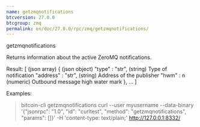 ```yaml
---
name: getzmqnotifications
btcversion: 27.0.0
btcgroup: zmq
permalink: en/doc/27.0.0/rpc/zmq/getzmqnotifications/
---
```


getzmqnotifications

Returns information about the active ZeroMQ notifications.

Result:
[                         (json array)
  {                       (json object)
    "type" : "str",       (string) Type of notification
    "address" : "str",    (string) Address of the publisher
    "hwm" : n             (numeric) Outbound message high water mark
  },
  ...
]

Examples:
> bitcoin-cli getzmqnotifications 
> curl --user myusername --data-binary '{"jsonrpc": "1.0", "id": "curltest", "method": "getzmqnotifications", "params": []}' -H 'content-type: text/plain;' http://127.0.0.1:8332/


